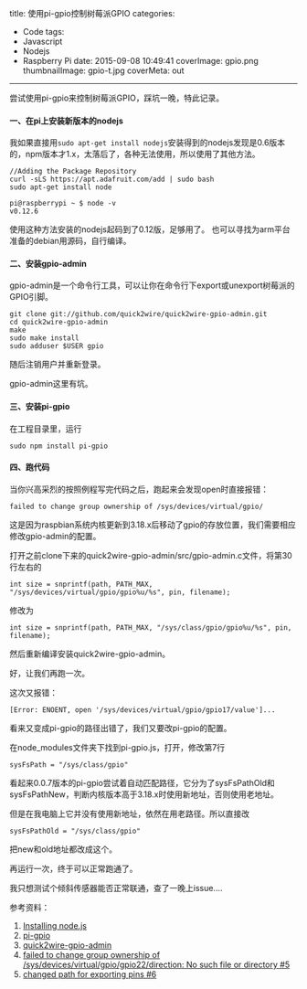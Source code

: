 title: 使用pi-gpio控制树莓派GPIO
categories:
  - Code
tags:
  - Javascript
  - Nodejs
  - Raspberry Pi
date: 2015-09-08 10:49:41
coverImage: gpio.png
thumbnailImage: gpio-t.jpg
coverMeta: out
---

尝试使用pi-gpio来控制树莓派GPIO，踩坑一晚，特此记录。

<!-- more -->

#### 一、在pi上安装新版本的nodejs

我如果直接用`sudo apt-get install nodejs`安装得到的nodejs发现是0.6版本的，npm版本才1.x，太落后了，各种无法使用，所以使用了其他方法。

```
//Adding the Package Repository
curl -sLS https://apt.adafruit.com/add | sudo bash
sudo apt-get install node
```

```
pi@raspberrypi ~ $ node -v
v0.12.6
```

使用这种方法安装的nodejs起码到了0.12版，足够用了。
也可以寻找为arm平台准备的debian用源码，自行编译。

#### 二、安装gpio-admin

gpio-admin是一个命令行工具，可以让你在命令行下export或unexport树莓派的GPIO引脚。

```
git clone git://github.com/quick2wire/quick2wire-gpio-admin.git
cd quick2wire-gpio-admin
make
sudo make install
sudo adduser $USER gpio
```
随后注销用户并重新登录。

gpio-admin这里有坑。

#### 三、安装pi-gpio

在工程目录里，运行

```
sudo npm install pi-gpio
```

#### 四、跑代码

当你兴高采烈的按照例程写完代码之后，跑起来会发现open时直接报错：

```
failed to change group ownership of /sys/devices/virtual/gpio/
```

这是因为raspbian系统内核更新到3.18.x后移动了gpio的存放位置，我们需要相应修改gpio-admin的配置。

打开之前clone下来的quick2wire-gpio-admin/src/gpio-admin.c文件，将第30行左右的

```
int size = snprintf(path, PATH_MAX, "/sys/devices/virtual/gpio/gpio%u/%s", pin, filename);
```

修改为

```
int size = snprintf(path, PATH_MAX, "/sys/class/gpio/gpio%u/%s", pin, filename);

```
然后重新编译安装quick2wire-gpio-admin。

好，让我们再跑一次。

这次又报错：

```
[Error: ENOENT, open '/sys/devices/virtual/gpio/gpio17/value']...
```
看来又变成pi-gpio的路径出错了，我们又要改pi-gpio的配置。

在node_modules文件夹下找到pi-gpio.js，打开，修改第7行

```
sysFsPath = "/sys/class/gpio"
```

看起来0.0.7版本的pi-gpio尝试着自动匹配路径，它分为了sysFsPathOld和sysFsPathNew，判断内核版本高于3.18.x时使用新地址，否则使用老地址。

但是在我电脑上它并没有使用新地址，依然在用老路径。所以直接改

```
sysFsPathOld = "/sys/class/gpio"
```

把new和old地址都改成这个。

再运行一次，终于可以正常跑通了。

我只想测试个倾斜传感器能否正常联通，查了一晚上issue....

参考资料：

1. [Installing node.js](https://learn.adafruit.com/node-embedded-development/installing-node-dot-js)
2. [pi-gpio](https://github.com/rakeshpai/pi-gpio)
3. [quick2wire-gpio-admin](https://github.com/quick2wire/quick2wire-gpio-admin)
4. [failed to change group ownership of /sys/devices/virtual/gpio/gpio22/direction: No such file or directory #5](https://github.com/quick2wire/quick2wire-gpio-admin/issues/5)
5. [changed path for exporting pins #6](https://github.com/quick2wire/quick2wire-gpio-admin/pull/6)
